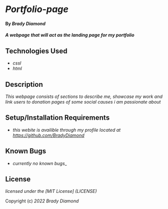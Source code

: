 # _Portfolio-page_

#### By _**Brady Diamond**_

#### _A webpage that will act as the landing page for my portfolio_

## Technologies Used

*  _cssl_
*  _html_
## Description

_This webpage consists of sections to describe me, showcase my work and link users to donation pages of some social causes i am passionate about_

## Setup/Installation Requirements

* _this webite is availible through my profile located at https://github.com/BradyDiamond_

## Known Bugs

* _currently no known bugs__

## License

_licensed under the [MIT License] (LICENSE)_

Copyright (c) _2022_ _Brady Diamond_ 